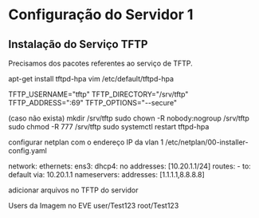# Configuração do Servidor 1

## Instalação do Serviço TFTP

Precisamos dos pacotes referentes ao serviço de TFTP.

apt-get install tftpd-hpa
vim /etc/default/tftpd-hpa

TFTP_USERNAME="tftp"
TFTP_DIRECTORY="/srv/tftp"
TFTP_ADDRESS=":69"
TFTP_OPTIONS="--secure"

(caso não exista)
mkdir /srv/tftp
sudo chown -R nobody:nogroup /srv/tftp
sudo chmod -R 777 /srv/tftp
sudo systemctl restart tftpd-hpa

configurar netplan com o endereço IP da vlan 1
/etc/netplan/00-installer-config.yaml

network:
    ethernets:
        ens3:
            dhcp4: no
            addresses: [10.20.1.1/24]
            routes:
                - to: default
                  via: 10.20.1.1
            nameservers:
                addresses: [1.1.1.1,8.8.8.8]

        
adicionar arquivos no TFTP do servidor


Users da Imagem no EVE
user/Test123
root/Test123